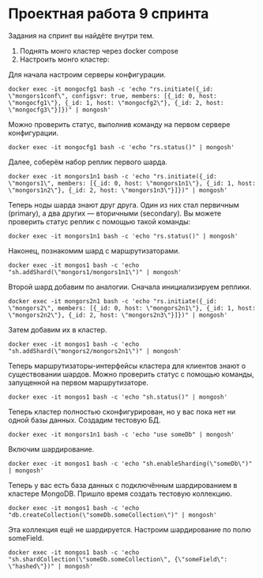 # Проектная работа 9 спринта

Задания на спринт вы найдёте внутри тем.

1. Поднять монго кластер через docker compose
2. Настроить монго кластер:

Для начала настроим серверы конфигурации.

    docker exec -it mongocfg1 bash -c 'echo "rs.initiate({_id: \"mongors1conf\", configsvr: true, members: [{_id: 0, host: \"mongocfg1\"}, {_id: 1, host: \"mongocfg2\"}, {_id: 2, host: \"mongocfg3\"}]})" | mongosh' 
Можно проверить статус, выполнив команду на первом сервере конфигурации.

    docker exec -it mongocfg1 bash -c 'echo "rs.status()" | mongosh' 
Далее, соберём набор реплик первого шарда.

    docker exec -it mongors1n1 bash -c 'echo "rs.initiate({_id: \"mongors1\", members: [{_id: 0, host: \"mongors1n1\"}, {_id: 1, host: \"mongors1n2\"}, {_id: 2, host: \"mongors1n3\"}]})" | mongosh' 
Теперь ноды шарда знают друг друга. Один из них стал первичным (primary), а два других — вторичными (secondary). Вы можете проверить статус реплик с помощью такой команды:

    docker exec -it mongors1n1 bash -c 'echo "rs.status()" | mongosh' 
Наконец, познакомим шард с маршрутизаторами.

    docker exec -it mongos1 bash -c 'echo "sh.addShard(\"mongors1/mongors1n1\")" | mongosh' 
Второй шард добавим по аналогии. Сначала инициализируем реплики.

    docker exec -it mongors2n1 bash -c 'echo "rs.initiate({_id: \"mongors2\", members: [{_id: 0, host: \"mongors2n1\"}, {_id: 1, host: \"mongors2n2\"}, {_id: 2, host: \"mongors2n3\"}]})" | mongosh' 
Затем добавим их в кластер.

    docker exec -it mongos1 bash -c 'echo "sh.addShard(\"mongors2/mongors2n1\")" | mongosh' 
Теперь маршрутизаторы-интерфейсы кластера для клиентов знают о существовании шардов. Можно проверить статус с помощью команды, запущенной на первом маршрутизаторе.

    docker exec -it mongos1 bash -c 'echo "sh.status()" | mongosh' 
Теперь кластер полностью сконфигурирован, но у вас пока нет ни одной базы данных. Создадим тестовую БД.

    docker exec -it mongors1n1 bash -c 'echo "use someDb" | mongosh' 
Включим шардирование.

    docker exec -it mongos1 bash -c 'echo "sh.enableSharding(\"someDb\")" | mongosh' 
Теперь у вас есть база данных с подключённым шардированием в кластере MongoDB. Пришло время создать тестовую коллекцию.

    docker exec -it mongos1 bash -c 'echo "db.createCollection(\"someDb.someCollection\")" | mongosh' 
Эта коллекция ещё не шардируется. Настроим шардирование по полю someField.

    docker exec -it mongos1 bash -c 'echo "sh.shardCollection(\"someDb.someCollection\", {\"someField\": \"hashed\"})" | mongosh' 

